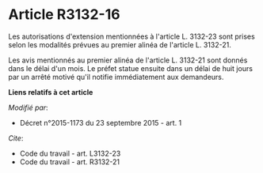 # Article R3132-16

Les autorisations d'extension mentionnées à l'article L. 3132-23 sont prises selon les modalités prévues au premier alinéa de
l'article L. 3132-21. 

Les avis mentionnés au premier alinéa de l'article L. 3132-21 sont donnés dans le délai d'un mois. Le préfet statue ensuite
dans un délai de huit jours par un arrêté motivé qu'il notifie immédiatement aux demandeurs.

**Liens relatifs à cet article**

_Modifié par_:

  - Décret n°2015-1173 du 23 septembre 2015 - art. 1

_Cite_:

  - Code du travail - art. L3132-23
  - Code du travail - art. R3132-21
